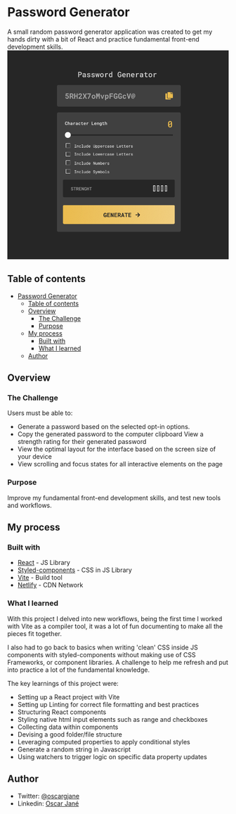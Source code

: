# Password Generator

A small random password generator application was created to get my hands dirty with a bit of React and practice fundamental front-end development skills.
![Overview Project Image](src/assets/overview-image.png)

## Table of contents

- [Password Generator](#password-generator)
  - [Table of contents](#table-of-contents)
  - [Overview](#overview)
    - [The Challenge](#the-challenge)
    - [Purpose](#purpose)
  - [My process](#my-process)
    - [Built with](#built-with)
    - [What I learned](#what-i-learned)
  - [Author](#author)

## Overview

### The Challenge

Users must be able to:

- Generate a password based on the selected opt-in options.
- Copy the generated password to the computer clipboard
  View a strength rating for their generated password
- View the optimal layout for the interface based on the screen size of your device
- View scrolling and focus states for all interactive elements on the page

### Purpose

Improve my fundamental front-end development skills, and test new tools and workflows.

## My process

### Built with

- [React](https://es.reactjs.org/docs/getting-started.html) - JS Library
- [Styled-components](https://styled-components.com/docs) - CSS in JS Library
- [Vite](https://vitejs.dev/guide/) - Build tool
- [Netlify](https://docs.netlify.com/?_ga=2.218518233.1576521248.1674676861-529331707.1674502632) - CDN Network

### What I learned

With this project I delved into new workflows, being the first time I worked with Vite as a compiler tool, it was a lot of fun documenting to make all the pieces fit together.

I also had to go back to basics when writing 'clean' CSS inside JS components with styled-components without making use of CSS Frameworks, or component libraries. A challenge to help me refresh and put into practice a lot of the fundamental knowledge.

The key learnings of this project were:

- Setting up a React project with Vite
- Setting up Linting for correct file formatting and best practices
- Structuring React components
- Styling native html input elements such as range and checkboxes
- Collecting data within components
- Devising a good folder/file structure
- Leveraging computed properties to apply conditional styles
- Generate a random string in Javascript
- Using watchers to trigger logic on specific data property updates

## Author

- Twitter: [@oscargjane](https://twitter.com/oscargjane)
- Linkedin: [Oscar Jané](https://www.linkedin.com/in/oscar-jane-frontend-developer/)
